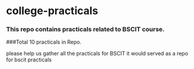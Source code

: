 # college-practicals
### This repo contains practicals related to BSCIT course.
###Total 10 practicals in Repo.

please help us gather all the practicals for BSCIT
it would served as a repo for bscit practicals